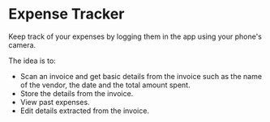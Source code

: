 # Expense Tracker

Keep track of your expenses by logging them in the app using your phone's camera.

The idea is to:
- Scan an invoice and get basic details from the invoice such as the name of the vendor, the date and the total amount spent.
- Store the details from the invoice.
- View past expenses.
- Edit details extracted from the invoice.
